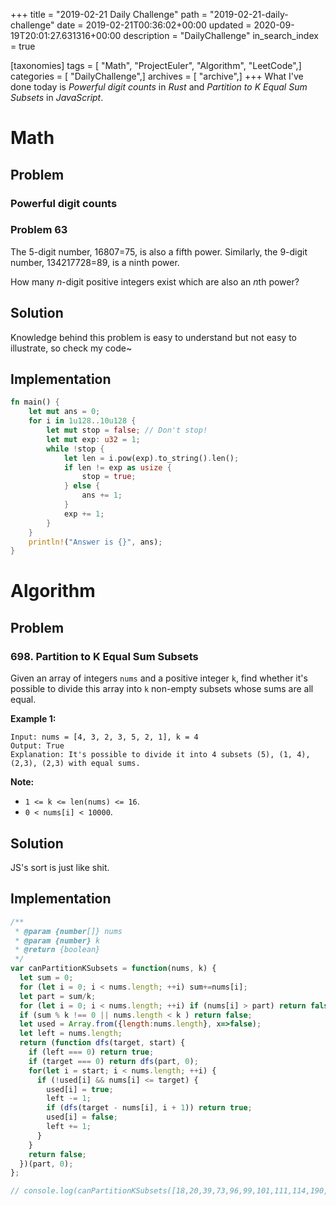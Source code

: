 +++
title = "2019-02-21 Daily Challenge"
path = "2019-02-21-daily-challenge"
date = 2019-02-21T00:36:02+00:00
updated = 2020-09-19T20:01:27.631316+00:00
description = "DailyChallenge"
in_search_index = true

[taxonomies]
tags = [ "Math", "ProjectEuler", "Algorithm", "LeetCode",]
categories = [ "DailyChallenge",]
archives = [ "archive",]
+++
What I've done today is *Powerful digit counts* in *Rust* and *Partition to K Equal Sum Subsets* in *JavaScript*.

<!-- more -->

# Math

## Problem

### Powerful digit counts

### Problem 63

The 5-digit number, 16807=75, is also a fifth power. Similarly, the 9-digit number, 134217728=89, is a ninth power.

How many *n*-digit positive integers exist which are also an *n*th power?

## Solution

Knowledge behind this problem is easy to understand but not easy to illustrate, so check my code~

## Implementation

```rust
fn main() {
    let mut ans = 0;
    for i in 1u128..10u128 {
        let mut stop = false; // Don't stop!
        let mut exp: u32 = 1; 
        while !stop {
            let len = i.pow(exp).to_string().len();
            if len != exp as usize {
                stop = true;
            } else {
                ans += 1;
            }
            exp += 1;
        }
    }
    println!("Answer is {}", ans);
}
```

# Algorithm

## Problem

### 698. Partition to K Equal Sum Subsets

Given an array of integers `nums` and a positive integer `k`, find whether it's possible to divide this array into `k` non-empty subsets whose sums are all equal.

 

**Example 1:**

```
Input: nums = [4, 3, 2, 3, 5, 2, 1], k = 4
Output: True
Explanation: It's possible to divide it into 4 subsets (5), (1, 4), (2,3), (2,3) with equal sums.
```

 

**Note:**

- `1 <= k <= len(nums) <= 16`.
- `0 < nums[i] < 10000`.

## Solution

JS's sort is just like shit.

## Implementation

```js
/**
 * @param {number[]} nums
 * @param {number} k
 * @return {boolean}
 */
var canPartitionKSubsets = function(nums, k) {
  let sum = 0;
  for (let i = 0; i < nums.length; ++i) sum+=nums[i];
  let part = sum/k;
  for (let i = 0; i < nums.length; ++i) if (nums[i] > part) return false;
  if (sum % k !== 0 || nums.length < k ) return false;
  let used = Array.from({length:nums.length}, x=>false);
  let left = nums.length;
  return (function dfs(target, start) {
    if (left === 0) return true;
    if (target === 0) return dfs(part, 0);
    for(let i = start; i < nums.length; ++i) {
      if (!used[i] && nums[i] <= target) {
        used[i] = true;
        left -= 1;
        if (dfs(target - nums[i], i + 1)) return true;
        used[i] = false;
        left += 1;
      }
    }
    return false;
  })(part, 0);
};

// console.log(canPartitionKSubsets([18,20,39,73,96,99,101,111,114,190,207,295,471,649,700,1037], 4));
```